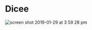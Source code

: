 # Dicee

![screen shot 2019-01-29 at 3 59 28 pm](https://user-images.githubusercontent.com/33695899/51943362-e6004500-23de-11e9-8ac3-0ec9eca277a2.png)
